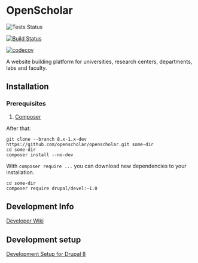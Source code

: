 # OpenScholar

![Tests Status](https://github.com/openscholar/openscholar/workflows/OpenScholar%20CI/badge.svg?branch=8.x-1.x-dev)

[![Build Status](https://travis-ci.org/openscholar/openscholar.svg?branch=8.x-1.x-dev)](https://travis-ci.org/openscholar/openscholar)

[![codecov](https://codecov.io/gh/openscholar/openscholar/branch/8.x-1.x-dev/graph/badge.svg)](https://codecov.io/gh/openscholar/openscholar)

A website building platform for universities, research centers, departments, labs and faculty.

## Installation

### Prerequisites

1. [Composer](https://getcomposer.org/download)

After that:

```
git clone --branch 8.x-1.x-dev https://github.com/openscholar/openscholar.git some-dir
cd some-dir
composer install --no-dev
```

With `composer require ...` you can download new dependencies to your installation.

```
cd some-dir
composer require drupal/devel:~1.0
```
## Development Info
[Developer Wiki](https://github.com/openscholar/openscholar/wiki/Drupal-8-Development)

## Development setup
[Development Setup for Drupal 8](https://github.com/openscholar/openscholar/wiki/Drupal-8-Development-Setup)
